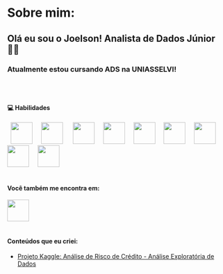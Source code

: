 # Sobre mim:
## Olá eu sou o **Joelson**! Analista de Dados Júnior 👨‍💻
### Atualmente estou cursando **ADS** na **UNIASSELVI**!
<br><br>

#### 💻 Habilidades
<div style="display: inline">
  &nbsp;&nbsp;<img width='50' height='50' src="https://cdn.jsdelivr.net/gh/devicons/devicon@latest/icons/python/python-original.svg" />&nbsp;&nbsp;
  &nbsp;&nbsp;<img width='50' height='50' src="https://cdn.jsdelivr.net/gh/devicons/devicon@latest/icons/r/r-original.svg" />&nbsp;&nbsp;&nbsp;
  &nbsp;&nbsp;<img width='50' height='50' src="https://cdn.jsdelivr.net/gh/devicons/devicon@latest/icons/sqldeveloper/sqldeveloper-original.svg" />&nbsp;&nbsp;
  &nbsp;&nbsp;<img width='50' height='50' src="https://cdn.jsdelivr.net/gh/devicons/devicon@latest/icons/jupyter/jupyter-original-wordmark.svg" />&nbsp;&nbsp;
  &nbsp;&nbsp;<img width='50' height='50' src="https://cdn.jsdelivr.net/gh/devicons/devicon@latest/icons/pytest/pytest-original.svg" />&nbsp;&nbsp;
  &nbsp;&nbsp;<img width='50' height='50' src="https://cdn.jsdelivr.net/gh/devicons/devicon@latest/icons/javascript/javascript-original.svg" />&nbsp;&nbsp;
  &nbsp;&nbsp;<img width='50' height='50' src="https://cdn.jsdelivr.net/gh/devicons/devicon@latest/icons/react/react-original.svg" />&nbsp;&nbsp;
  &nbsp;&nbsp;<img width='50' height='50' src="https://cdn.jsdelivr.net/gh/devicons/devicon@latest/icons/html5/html5-original.svg" />&nbsp;&nbsp;
  &nbsp;&nbsp;<img width='50' height='50' src="https://cdn.jsdelivr.net/gh/devicons/devicon@latest/icons/css3/css3-original.svg" />&nbsp;&nbsp;
</div> 
<br><br>

#### Você também me encontra em:
<a href="https://br.linkedin.com/in/joelsonti">
  <img width='50' height='50' src="https://cdn.jsdelivr.net/gh/devicons/devicon@latest/icons/linkedin/linkedin-original.svg" />
</a>
<br><br>

#### Conteúdos que eu criei:
- <a href="https://github.com/JoelsonAD/analise_risco_credito/tree/main#readme">
    Projeto Kaggle: Análise de Risco de Crédito - Análise Exploratória de Dados
  </a>
